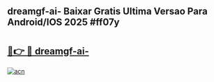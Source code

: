 ## dreamgf-ai- Baixar Gratis Ultima Versao Para Android/IOS 2025 #ff07y

# <h2><a href="https://ainizakaria.my?title=dreamgf-ai-&ref=20M">🔗👉 🔴 dreamgf-ai-</a></h2>

[![acn](https://github.com/user-attachments/assets/0f9c940e-d8b0-45ae-aac7-cd30a18b3e1c)](https://ainizakaria.my?title=dreamgf-ai-&ref=20M)

